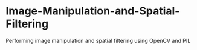 # Image-Manipulation-and-Spatial-Filtering
Performing image manipulation and spatial filtering using OpenCV and PIL
